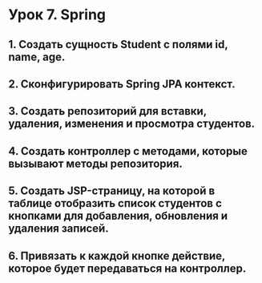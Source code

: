 # Урок 7. Spring

## 1. Создать сущность Student с полями id, name, age.

## 2. Сконфигурировать Spring JPA контекст.

## 3. Создать репозиторий для вставки, удаления, изменения и просмотра студентов.

## 4. Создать контроллер с методами, которые вызывают методы репозитория.

## 5. Создать JSP-страницу, на которой в таблице отобразить список студентов с кнопками для добавления, обновления и удаления записей.

## 6. Привязать к каждой кнопке действие, которое будет передаваться на контроллер.